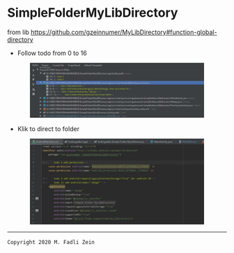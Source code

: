 # SimpleFolderMyLibDirectory
 from lib https://github.com/gzeinnumer/MyLibDirectory#function-global-directory

- Follow todo from 0 to 16

<p align="center">
  <img src="https://github.com/gzeinnumer/SimpleFolderMyLibDirectory/blob/master/preview/example1.jpg" width="400"/>
</p>

- Klik to direct to folder

<p align="center">
  <img src="https://github.com/gzeinnumer/SimpleFolderMyLibDirectory/blob/master/preview/example2.jpg" width="400"/>
</p>


---

```
Copyright 2020 M. Fadli Zein
```